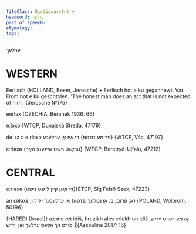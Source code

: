 ```yaml
---
fileClass: DictionaryEntry
headword: ערלעך
part_of_speech: 
etymology: 
tags: 
---
```

ערלעך

WESTERN
========

Eerlisch {HOLLAND, Beem, Jerosche}
	•	Eerlisch hot e ku gegannewt. Var. From hot e ku geschtolen. 'The honest man does an act that is not expected of him.' {Jerosche №175}

ēɐrlɐx {CZECHIA, Beranek 1936: 66}

eːlɔxə {WTCP, Dunajská Streda, 47179}

deˑ ɩz ə eˑrləxə די איז אַן ערלעכע {ɴᴏᴛᴇ: פֿרומע} {WTCP, Vác, 47197}

ɛːrɫəxə {טראָגט נישט אייגענע האָר} {WTCP, Berettyó-Újfalu, 47212}

CENTRAL
========

eːrləxə {זיי זאָגן קיין ליגנט נישט}{ETCP, Sîg Felső Szek, 47223}

an ɛʀɫəxɛ jiˑt אַן ערלעכער ייִד {ɴᴏᴛᴇ: א. פֿרום, ב. אָרנטלעך} {POLAND, Wolbrom, 50196}

{HAREDI (Israel)}
az me ret idiš, firt zikh ales erlekh un idiš אַז מע רעדט ייִדיש, פֿירט זיך אַלעס ערלעך און ייִדיש {Assouline 2017: 16}
